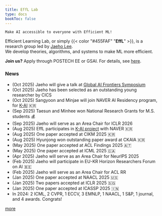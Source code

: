 ```yaml
---
title: EffL Lab
type: docs
bookToc: false
---
```


<style>
	.updown {
    	border: 10px solid white;
        width: 0.1px;
        height: 150px;
    }
</style>

`Make AI accessible to everyone with Efficient ML!`

Efficient Learning Lab, or simply {{< color "#455FAF" "**EffL**" >}}, is a research group led by [Jaeho Lee](https://jaeho-lee.github.io).  
We develop theories, algorithms, and systems to make ML more efficient.

**Join us?** Apply through POSTECH EE or GSAI. For details, see [here](/docs/how-to-join/graduate/).

### **News**
- (Oct 2025) Jaeho will give a talk at [Global AI Frontiers Symposium](https://aifrontiers.kr/)
- (Oct 2025) Jaeho has been selected as an outstanding young researcher by CICS
- (Oct 2025) Sangyoon and Minjae will join NAVER AI Residency program, for [K-AI](https://n.news.naver.com/mnews/article/421/0008410332) 🇰🇷
- (Sep 2025) Taesun and Minhee won National Research Grants for M.S. students 💰
- (Sep 2025) Jaeho will serve as an Area Chair for ICLR 2026
- (Aug 2025) EffL participates in [K-AI project](https://n.news.naver.com/mnews/article/421/0008410332) with NAVER 🇰🇷
- (Aug 2025) One paper accepted at CIKM 2025 🇰🇷
- (Aug 2025) Hyunjong won outstanding paper award at CKAIA 🇰🇷
- (May 2025) One paper accepted at ACL Findings 2025 🇦🇹
- (May 2025) One paper accepted at ICML 2025 🇨🇦
- (Apr 2025) Jaeho will serve as an Area Chair for NeurIPS 2025
- (Feb 2025) Jaeho will participate in EU-KR Horizon Researchers Forum on AI 🇧🇪
- (Feb 2025) Jaeho will serve as an Area Chair for ACL RR
- (Jan 2025) One paper accepted at NAACL 2025 🇺🇸
- (Jan 2025) Two papers accepted at ICLR 2025 🇸🇬
- (Jan 2025) One paper accepted at ICASSP 2025 🇮🇳
- In 2024: 2 ICML, 2 CVPR, 1 ECCV, 3 EMNLP, 1 NAACL, 1 S&P, 1 journal, and 4 awards. Congrats!

 [more](/olds/)
